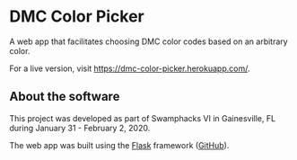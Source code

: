 # DMC Color Picker

A web app that facilitates choosing DMC color codes based on an arbitrary color.

For a live version, visit https://dmc-color-picker.herokuapp.com/.

## About the software
This project was developed as part of Swamphacks VI in Gainesville, FL during January 31 - February 2, 2020.

The web app was built using the [Flask](https://palletsprojects.com/p/flask/) framework ([GitHub](https://github.com/pallets/flask)).
